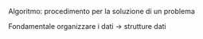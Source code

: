 ---
---


Algoritmo: procedimento per la soluzione di un problema

Fondamentale organizzare i dati -> strutture dati

